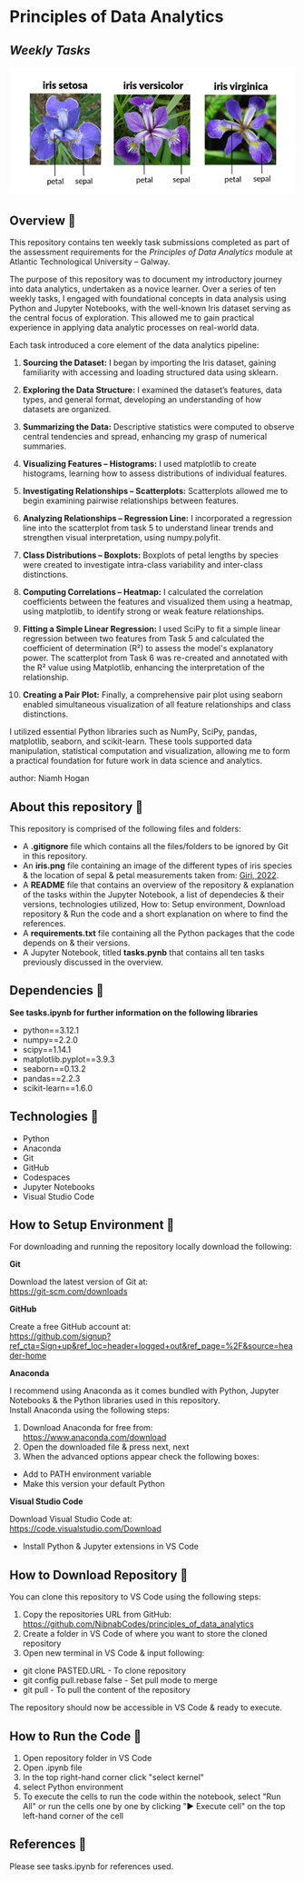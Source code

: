 # Principles of Data Analytics

## *Weekly Tasks*

![alt text](iris.png)

## Overview 🌱

This repository contains ten weekly task submissions completed as part of the assessment requirements for the *Principles of Data Analytics* module at Atlantic Technological University – Galway.

The purpose of this repository was to document my introductory journey into data analytics, undertaken as a novice learner. Over a series of ten weekly tasks, I engaged with foundational concepts in data analysis using Python and Jupyter Notebooks, with the well-known Iris dataset serving as the central focus of exploration. This allowed me to gain practical experience in applying data analytic processes on real-world data. 

Each task introduced a core element of the data analytics pipeline:

  1. **Sourcing the Dataset:** I began by importing the Iris dataset, gaining familiarity with accessing and loading structured data using sklearn.

  2. **Exploring the Data Structure:** I examined the dataset’s features, data types, and general format, developing an understanding of how datasets are organized.

  3. **Summarizing the Data:** Descriptive statistics were computed to observe central tendencies and spread, enhancing my grasp of numerical summaries.

  4. **Visualizing Features – Histograms:** I used matplotlib to create histograms, learning how to assess distributions of individual features.

  5. **Investigating Relationships – Scatterplots:** Scatterplots allowed me to begin examining pairwise relationships between features.

  6. **Analyzing Relationships – Regression Line:** I incorporated a regression line into the scatterplot from task 5 to understand linear trends and strengthen visual interpretation, using numpy.polyfit. 

  7. **Class Distributions – Boxplots:** Boxplots of petal lengths by species were created to investigate intra-class variability and inter-class distinctions.

  8. **Computing Correlations – Heatmap:** I calculated the correlation coefficients between the features and visualized them using a heatmap, using matplotlib, to identify strong or weak feature relationships.

  9. **Fitting a Simple Linear Regression:** I used SciPy to fit a simple linear regression between two features from Task 5 and calculated the coefficient of determination (R²) to assess the model's explanatory power. The scatterplot from Task 6 was re-created and annotated with the R² value using Matplotlib, enhancing the interpretation of the relationship.

  10. **Creating a Pair Plot:** Finally, a comprehensive pair plot using seaborn enabled simultaneous visualization of all feature relationships and class distinctions.

I utilized essential Python libraries such as NumPy, SciPy, pandas, matplotlib, seaborn, and scikit-learn. These tools supported data manipulation, statistical computation and visualization, allowing me to form a practical foundation for future work in data science and analytics.

author: Niamh Hogan

## About this repository 🌺

This repository is comprised of the following files and folders:  

  - A **.gitignore** file which contains all the files/folders to be ignored by Git in this repository.
  - An **iris.png** file containing an image of the different types of iris species & the location of sepal & petal measurements taken from: [Giri, 2022](https://machinelearning4ya.blogspot.com/2022/04/iris-flowers-classification-using.html).
  - A **README** file that contains an overview of the repository & explanation of the tasks within the Jupyter Notebook, a list of dependecies & their versions, technologies utilized, How to: Setup environment, Download repository & Run the code and a short explanation on where to find the references.
  - A **requirements.txt** file containing all the Python packages that the code depends on & their versions.  
  - A Jupyter Notebook, titled **tasks.pynb** that contains all ten tasks previously discussed in the overview.

## Dependencies 🌺  
**See tasks.ipynb for further information on the following libraries** 

* python==3.12.1  
* numpy==2.2.0  
* scipy==1.14.1  
* matplotlib.pyplot==3.9.3  
* seaborn==0.13.2  
* pandas==2.2.3  
* scikit-learn==1.6.0  

## Technologies 🌺 

- Python
- Anaconda
- Git
- GitHub
- Codespaces
- Jupyter Notebooks
- Visual Studio Code

## How to Setup Environment 🌺  

For downloading and running the repository locally download the following:  

**Git**  

Download the latest version of Git at:  
https://git-scm.com/downloads

**GitHub**  

Create a free GitHub account at:  
https://github.com/signup?ref_cta=Sign+up&ref_loc=header+logged+out&ref_page=%2F&source=header-home

**Anaconda**  

I recommend using Anaconda as it comes bundled with Python, Jupyter Notebooks & the Python libraries used in this repository.  
Install Anaconda using the following steps:  

1. Download Anaconda for free from:  
https://www.anaconda.com/download
2. Open the downloaded file & press next, next
3. When the advanced options appear check the following boxes:  
  - Add to PATH environment variable  
  - Make this version your default Python  

**Visual Studio Code**

Download Visual Studio Code at:  
https://code.visualstudio.com/Download  
  - Install Python & Jupyter extensions in VS Code 


## How to Download Repository 🌺  

You can clone this repository to VS Code using the following steps:

1. Copy the repositories URL from GitHub:  
https://github.com/NibnabCodes/principles_of_data_analytics
2. Create a folder in VS Code of where you want to store the cloned repository
3. Open new terminal in VS Code & input following:  
  - git clone PASTED.URL - To clone repository  
  - git config pull.rebase false - Set pull mode to merge  
  - git pull - To pull the content of the repository  

The repository should now be accessible in VS Code & ready to execute.


## How to Run the Code 🌺  

  1. Open repository folder in VS Code  
  2. Open .ipynb file  
  3. In the top right-hand corner click "select kernel"  
  4. select Python environment  
  5. To execute the cells to run the code within the notebook, select "Run All" or run the cells one by one by clicking "▶️ Execute cell" on the top left-hand corner of the cell


## References 🌺  

Please see tasks.ipynb for references used.